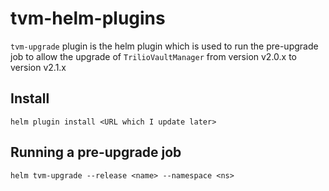 # tvm-helm-plugins

`tvm-upgrade` plugin is the helm plugin which is used to run the pre-upgrade job to allow the upgrade of 
`TrilioVaultManager` from version v2.0.x to version v2.1.x

## Install

```
helm plugin install <URL which I update later>
```

## Running a pre-upgrade job

```
helm tvm-upgrade --release <name> --namespace <ns>
```

